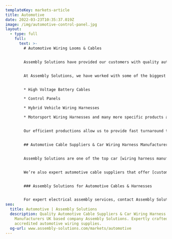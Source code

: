 ```yaml
---
templateKey: markets-article
title: Automotive
date: 2022-03-23T10:35:37.019Z
image: /img/automotive-control-panel.jpg
layout:
  - type: full
    full:
      text: >-
        # Automotive Wiring Looms & Cables


        Assembly Solutions have provided our customers with quality automotive wiring supplies and services for over 20 years. We understand the importance of ensuring each feature of a car or commercial vehicle is safe and quality assured and maintained to a high standard throughout production. That’s why our automotive [cable assemblies](www.assembly-solutions.com/cable-assemblies) and [car wiring harnesses](www.assemby-solutions.com/wiring-harness) are perfect for all types of vehicle requirements.


        At Assembly Solutions, we have worked with some of the biggest names within the automotive industry, such as Aston Martin, Ford and Alexander Dennis providing expert services and products like: 


        * High Voltage Battery Cables 

        * Control Panels 

        * Hybrid Vehicle Wiring Harnesses 

        * Motorsport Wiring Harnesses and many more specific products and services 


        Our efficient productions allow us to provide fast turnaround times and affordable prices for our customers. At Assembly Solutions, we are well known for a great variety of different automotive wiring supplies and products that are ideal for a wide range of professional applications.


        ## Automotive Cable Suppliers & Car Wiring Harness Manufacturer UK


        Assembly Solutions are one of the top car [wiring harness manufacturer UK](www.assembly-solutions.com/wiring-harness) companies. Our expert team of manufacturers help to guarantee quality and safety assured car wiring harnesses that are ideal for commercial vehicle production. Over our 25 years' worth of experience, we have collected a great amount of experience within the automotive industry.


        We’re also expert automotive cable suppliers that offer [custom cable assemblies](www.assembly-solutions.com/cable-assemblies) for a range of different requirements and applications. Our efficient production services provide a cost-effective solution for a range of different automotive electrical needs. We’re proud of our fast deliveries which all include 100% electrically tested harnesses. Quality is the most important part of the wiring harnesses and we are pleased to be ISO 9001 accredited. All of our services are quality assured, tested and can be delivered to site much faster than assemblies and harnesses imported from overseas.


        ### Assembly Solutions for Automotive Cables & Harnesses


        For expert electrical assembly services, contact Assembly Solutions today. We are specialist automotive cable suppliers and manufacturers that offer competitive pricing for a range of different automotive electrical products. All of our automotive [wiring harnesses](www.assembly-solutions.com/wiring-harness) and [cable looms](www.assembly-solutions.com/cable-looms) are quality assured and are manufactured to the highest standards. For more information or to place an order, contact Assembly Solutions today.
seo:
  title: Automotive | Assembly Solutions
  description: Quality Automotive Cable Suppliers & Car Wiring Harness
    Manufacturers UK based company Assembly Solutions. Expertly crafted & safety
    accredited automotive wiring supplies.
  og-url: www.assembly-solutions.com/markets/automotive
---
```

